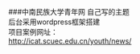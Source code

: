 ###中南民族大学青年网
自己写的主题<br />
后台采用wordpress框架搭建<br />
项目案例网址：<br />
http://icat.scuec.edu.cn/youth/news/
